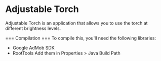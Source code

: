 Adjustable Torch
=================

Adjustable Torch is an application that allows you to use the torch at different brightness levels.

=== Compilation ===
To compile this, you'll need the following libraries:
* Google AdMob SDK
* RootTools
Add them in Properties > Java Build Path
